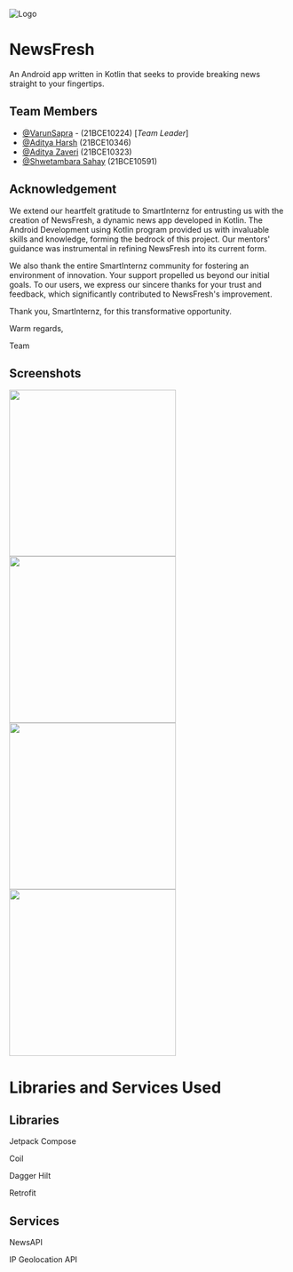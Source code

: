 
![Logo](https://varun-demo1.s3.eu-north-1.amazonaws.com/NewsFresh.png)


# NewsFresh

An Android app written in Kotlin that seeks to provide breaking news straight to your fingertips.

## Team Members

- [@VarunSapra](https://github.com/Varun0607) - (21BCE10224) [_Team Leader_]
- [@Aditya Harsh](https://github.com/Thakur-Aditya-Harsh) (21BCE10346)
- [@Aditya Zaveri](https://github.com/zaveriiadi) (21BCE10323)
- [@Shwetambara Sahay](https://github.com/ShwetambaraSahay) (21BCE10591)



## Acknowledgement

We extend our heartfelt gratitude to SmartInternz for entrusting us with the creation of NewsFresh, a dynamic news app developed in Kotlin. The Android Development using Kotlin program provided us with invaluable skills and knowledge, forming the bedrock of this project. Our mentors' guidance was instrumental in refining NewsFresh into its current form.

We also thank the entire SmartInternz community for fostering an environment of innovation. Your support propelled us beyond our initial goals. To our users, we express our sincere thanks for your trust and feedback, which significantly contributed to NewsFresh's improvement.

Thank you, SmartInternz, for this transformative opportunity.

Warm regards,

Team 

## Screenshots

<img src="https://varun-demo1.s3.eu-north-1.amazonaws.com/darkmode.png" width="300" height="auto"><img src="https://varun-demo1.s3.eu-north-1.amazonaws.com/lightmode.png" width="300" height="auto"><img src="https://varun-demo1.s3.eu-north-1.amazonaws.com/search.png" width="300" height="auto"><img src="https://varun-demo1.s3.eu-north-1.amazonaws.com/searchl.png" width="300" height="auto">


# Libraries and Services Used

Libraries
-


Jetpack Compose

Coil

Dagger Hilt

Retrofit


Services
-


NewsAPI

IP Geolocation API
